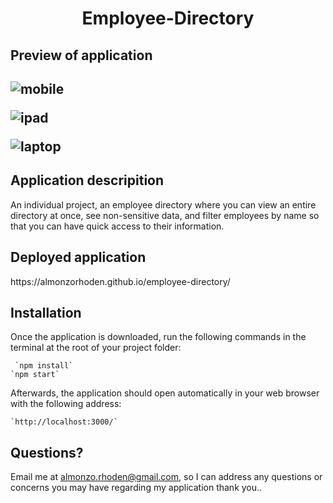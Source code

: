 <h1 align = "center" > Employee-Directory </h1>

<h2>Preview of application<h2>

![mobile](https://user-images.githubusercontent.com/61447353/106506084-31023680-6497-11eb-9ed0-f80aa256d772.PNG)

![ipad](https://user-images.githubusercontent.com/61447353/106506087-32336380-6497-11eb-9e1b-6a9a40aceeca.PNG)

![laptop](https://user-images.githubusercontent.com/61447353/106506094-33649080-6497-11eb-8f5a-4872ffc82db5.PNG)

<h2> Application descripition </h2>

An individual project, an employee directory where you can view an entire directory at once, see non-sensitive data, and filter employees by name so that you can have quick access to their information.

<h2>Deployed application</h2>
https://almonzorhoden.github.io/employee-directory/

<h2>Installation</h2>
Once the application is downloaded, run the following commands in the terminal at the root of your project folder: 

     `npm install`
    `npm start`

Afterwards, the application should open automatically in your web browser with the following address:

    `http://localhost:3000/`

## Questions?
Email me at almonzo.rhoden@gmail.com, so I can address any questions or concerns you may have regarding my application thank you..
